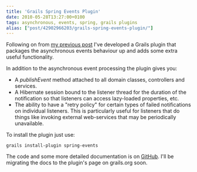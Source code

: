 ```yaml
---
title: 'Grails Spring Events Plugin'
date: 2010-05-28T13:27:00+0100
tags: asynchronous, events, spring, grails plugins
alias: ["post/42902966203/grails-spring-events-plugin/"]
---
```


Following on from [my previous post][1] I've developed a Grails plugin that packages the asynchronous events behaviour up and adds some extra useful functionality.

<!-- more -->

In addition to the asynchronous event processing the plugin gives you:

* A _publishEvent_ method attached to all domain classes, controllers and services.
* A Hibernate session bound to the listener thread for the duration of the notification so that listeners can access lazy-loaded properties, etc.
* The ability to have a "retry policy" for certain types of failed notifications on individual listeners. This is particularly useful for listeners that do things like invoking external web-services that may be periodically unavailable.

To install the plugin just use:

    grails install-plugin spring-events

The code and some more detailed documentation is on [GitHub][2]. I'll be migrating the docs to the plugin's page on grails.org soon.

[1]: http://blog.freeside.co/post/42902948889/asynchronous-application-events-in-grails
[2]: http://github.com/robfletcher/grails-spring-events

